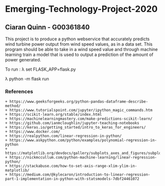 # Emerging-Technology-Project-2020
## Ciaran Quinn - G00361840

This project is to produce a python webservice that accurately predicts wind turbine power output from wind speed values, as in a data set. This program should be able to take in a wind speed value and through machine learning train a model that is used to output a prediction of the amount of power generated. 

To run : 
λ set FLASK_APP=flask.py

λ python -m flask run





### References
    + https://www.geeksforgeeks.org/python-pandas-dataframe-describe-method/
    + https://www.tutorialspoint.com/jupyter/ipython_magic_commands.htm
    + https://scikit-learn.org/stable/index.html
    + https://machinelearningmastery.com/make-predictions-scikit-learn/
    + https://github.com/ianmcloughlin/jupyter-teaching-notebooks
    + https://keras.io/getting_started/intro_to_keras_for_engineers/
    + https://www.docker.com/
    + https://realpython.com/linear-regression-in-python/
    + https://www.askpython.com/python/examples/polynomial-regression-in-python
    + https://matplotlib.org/devdocs/gallery/subplots_axes_and_figures/subplots_demo.html
    + https://nickmccullum.com/python-machine-learning/linear-regression-python/
    + https://stackabuse.com/how-to-set-axis-range-xlim-ylim-in-matplotlib/
    + https://medium.com/@kylecaron/introduction-to-linear-regression-part-1-implementation-in-python-with-statsmodels-7dbf24461072
